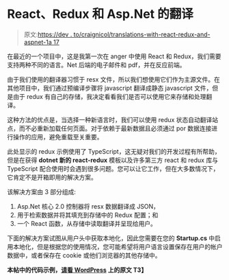 # React、Redux 和 Asp.Net 的翻译

> 原文:[https://dev . to/craignicol/translations-with-react-redux-and-aspnet-1a 17](https://dev.to/craignicol/translations-with-react-redux-and-aspnet-1a17)

在最近的一个项目中，这是我第一次在 anger 中使用 React 和 Redux，我们需要支持两种不同的语言。Net 后端的电子邮件和 pdf，并在反应前端。

由于我们使用的翻译器习惯于 resx 文件，所以我们想使用它们作为主源文件。在其他项目中，我们通过预编译步骤将 javascript 翻译成静态 javascript 文件，但是由于 redux 有自己的存储，我决定看看我们是否可以使用它来存储和处理翻译。

这种方法的优点是，当选择一种新语言时，我们可以使用 redux 状态自动翻译站点，而不必重新加载任何页面。对于依赖于最新数据且必须通过 por 数据连接进行操作的应用，避免重载至关重要。

此处显示的 redux 示例使用了 TypeScript，这无疑对我们的开发过程有所帮助，但是在获得 **dotnet 新的 react-redux** 模板以及许多第三方 react 和 redux 库与 TypeScript 配合使用时会遇到很多问题。您可以让它工作，但在大多数情况下，它肯定不是开箱即用的解决方案。

该解决方案由 3 部分组成:

1.  Asp.Net 核心 2.0 控制器将 resx 数据翻译成 JSON，
2.  用于检索数据并将其填充到存储中的 Redux 配置；和
3.  一个 React 函数，从存储中读取翻译并呈现给用户。

下面的解决方案试图从用户头中获取本地化，因此您需要在您的 **Startup.cs** 中启用本地化，但是根据您的使用情况，您可能希望将用户语言设置保存在用户的帐户数据中，或者保存在 cookie 或他们浏览器的其他存储中。

**本帖中的代码示例，[请看 WordPress](https://craignicol.wordpress.com/2018/08/03/translations-with-react-redux-and-asp-net/) 上的原文 T3】**